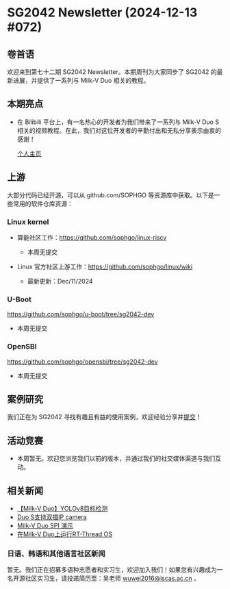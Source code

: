 # SG2042 Newsletter (2024-12-13 #072)

## 卷首语

欢迎来到第七十二期 SG2042 Newsletter。本期周刊为大家同步了 SG2042 的最新进展，并提供了一系列与 Milk-V Duo 相关的教程。

## 本期亮点

+ 在 Bilibili 平台上，有一名热心的开发者为我们带来了一系列与 Milk-V Duo S 相关的视频教程。在此，我们对这位开发者的辛勤付出和无私分享表示由衷的感谢！

  [个人主页](https://space.bilibili.com/3493293887326885)

## 上游

大部分代码已经开源，可以从 github.com/SOPHGO 等资源库中获取。以下是一些常用的软件仓库资源：

### Linux kernel

+ 算能社区工作：https://github.com/sophgo/linux-riscv

  +  本周无提交

+ Linux 官方社区上游工作：https://github.com/sophgo/linux/wiki

  + 最新更新：Dec/11/2024


### U-Boot

https://github.com/sophgo/u-boot/tree/sg2042-dev

+ 本周无提交

### OpenSBI

https://github.com/sophgo/opensbi/tree/sg2042-dev 

+ 本周无提交

## 案例研究

我们正在为 SG2042 寻找有趣且有益的使用案例，欢迎经验分享并[提交](https://github.com/sophgocommunity/SG2042-Newsletter/pulls)！

## 活动竞赛

- 本周暂无。欢迎您浏览我们以前的版本，并通过我们的社交媒体渠道与我们互动。

## 相关新闻

+ [【Milk-V Duo】YOLOv8目标检测][news-1]
+ [Duo S支持双摄IP camera][news-2]
+ [Milk-V Duo SPI 演示][news-3]
+ [在Milk-V Duo上运行RT-Thread OS][news-4]

[news-1]:https://www.bilibili.com/video/BV1AWqUYGEaS
[news-2]:https://www.bilibili.com/video/BV1mTtTebESq
[news-3]:https://www.bilibili.com/video/BV1vYqHYnE8G
[news-4]:https://www.bilibili.com/video/BV15qiPeDEcf

### 日语、韩语和其他语言社区新闻

暂无。我们正在招募多语种志愿者和实习生，欢迎加入我们！如果您有兴趣成为一名开源社区实习生，请投递简历至：吴老师 [wuwei2016@iscas.ac.cn](mailto:wuwei2016@iscas.ac.cn) 。